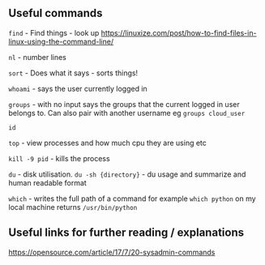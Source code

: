 ## Useful commands

`find` - Find things - look up https://linuxize.com/post/how-to-find-files-in-linux-using-the-command-line/

`nl` - number lines

`sort` - Does what it says - sorts things!

`whoami` - says the user currently logged in

`groups` - with no input says the groups that the current logged in user belongs to. Can also pair with another username eg `groups cloud_user`

`id`

`top` - view processes and how much cpu they are using etc

`kill -9 pid` - kills the process

`du` - disk utilisation. `du -sh {directory}` - du usage and summarize and human readable format

`which` - writes the full path of a command for example `which python` on my local machine returns `/usr/bin/python`

## Useful links for further reading / explanations

https://opensource.com/article/17/7/20-sysadmin-commands
